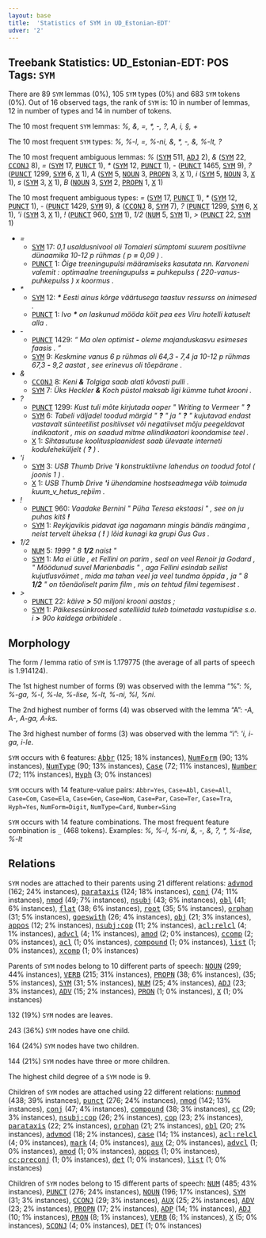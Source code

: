 ```yaml
---
layout: base
title:  'Statistics of SYM in UD_Estonian-EDT'
udver: '2'
---
```


## Treebank Statistics: UD_Estonian-EDT: POS Tags: `SYM`

There are 89 `SYM` lemmas (0%), 105 `SYM` types (0%) and 683 `SYM` tokens (0%).
Out of 16 observed tags, the rank of `SYM` is: 10 in number of lemmas, 12 in number of types and 14 in number of tokens.

The 10 most frequent `SYM` lemmas: <em>%, &, =, *, -, ?, A, i, §, +</em>

The 10 most frequent `SYM` types:  <em>%, %-l, =, %-ni, &amp;, *, -, &, %-lt, ?</em>

The 10 most frequent ambiguous lemmas: <em>%</em> (<tt><a href="et_edt-pos-SYM.html">SYM</a></tt> 511, <tt><a href="et_edt-pos-ADJ.html">ADJ</a></tt> 2), <em>&</em> (<tt><a href="et_edt-pos-SYM.html">SYM</a></tt> 22, <tt><a href="et_edt-pos-CCONJ.html">CCONJ</a></tt> 8), <em>=</em> (<tt><a href="et_edt-pos-SYM.html">SYM</a></tt> 17, <tt><a href="et_edt-pos-PUNCT.html">PUNCT</a></tt> 1), <em>*</em> (<tt><a href="et_edt-pos-SYM.html">SYM</a></tt> 12, <tt><a href="et_edt-pos-PUNCT.html">PUNCT</a></tt> 1), <em>-</em> (<tt><a href="et_edt-pos-PUNCT.html">PUNCT</a></tt> 1465, <tt><a href="et_edt-pos-SYM.html">SYM</a></tt> 9), <em>?</em> (<tt><a href="et_edt-pos-PUNCT.html">PUNCT</a></tt> 1299, <tt><a href="et_edt-pos-SYM.html">SYM</a></tt> 6, <tt><a href="et_edt-pos-X.html">X</a></tt> 1), <em>A</em> (<tt><a href="et_edt-pos-SYM.html">SYM</a></tt> 5, <tt><a href="et_edt-pos-NOUN.html">NOUN</a></tt> 3, <tt><a href="et_edt-pos-PROPN.html">PROPN</a></tt> 3, <tt><a href="et_edt-pos-X.html">X</a></tt> 1), <em>i</em> (<tt><a href="et_edt-pos-SYM.html">SYM</a></tt> 5, <tt><a href="et_edt-pos-NOUN.html">NOUN</a></tt> 3, <tt><a href="et_edt-pos-X.html">X</a></tt> 1), <em>s</em> (<tt><a href="et_edt-pos-SYM.html">SYM</a></tt> 3, <tt><a href="et_edt-pos-X.html">X</a></tt> 1), <em>B</em> (<tt><a href="et_edt-pos-NOUN.html">NOUN</a></tt> 3, <tt><a href="et_edt-pos-SYM.html">SYM</a></tt> 2, <tt><a href="et_edt-pos-PROPN.html">PROPN</a></tt> 1, <tt><a href="et_edt-pos-X.html">X</a></tt> 1)

The 10 most frequent ambiguous types:  <em>=</em> (<tt><a href="et_edt-pos-SYM.html">SYM</a></tt> 17, <tt><a href="et_edt-pos-PUNCT.html">PUNCT</a></tt> 1), <em>*</em> (<tt><a href="et_edt-pos-SYM.html">SYM</a></tt> 12, <tt><a href="et_edt-pos-PUNCT.html">PUNCT</a></tt> 1), <em>-</em> (<tt><a href="et_edt-pos-PUNCT.html">PUNCT</a></tt> 1429, <tt><a href="et_edt-pos-SYM.html">SYM</a></tt> 9), <em>&</em> (<tt><a href="et_edt-pos-CCONJ.html">CCONJ</a></tt> 8, <tt><a href="et_edt-pos-SYM.html">SYM</a></tt> 7), <em>?</em> (<tt><a href="et_edt-pos-PUNCT.html">PUNCT</a></tt> 1299, <tt><a href="et_edt-pos-SYM.html">SYM</a></tt> 6, <tt><a href="et_edt-pos-X.html">X</a></tt> 1), <em>'i</em> (<tt><a href="et_edt-pos-SYM.html">SYM</a></tt> 3, <tt><a href="et_edt-pos-X.html">X</a></tt> 1), <em>!</em> (<tt><a href="et_edt-pos-PUNCT.html">PUNCT</a></tt> 960, <tt><a href="et_edt-pos-SYM.html">SYM</a></tt> 1), <em>1/2</em> (<tt><a href="et_edt-pos-NUM.html">NUM</a></tt> 5, <tt><a href="et_edt-pos-SYM.html">SYM</a></tt> 1), <em>></em> (<tt><a href="et_edt-pos-PUNCT.html">PUNCT</a></tt> 22, <tt><a href="et_edt-pos-SYM.html">SYM</a></tt> 1)


* <em>=</em>
  * <tt><a href="et_edt-pos-SYM.html">SYM</a></tt> 17: <em>0,1 usaldusnivool oli Tomaieri sümptomi suurem positiivne dünaamika 10-12 p rühmas ( p <b>=</b> 0,09 ) .</em>
  * <tt><a href="et_edt-pos-PUNCT.html">PUNCT</a></tt> 1: <em>Õige treeningupulsi määramiseks kasutata nn. Karvoneni valemit : optimaalne treeningupulss <b>=</b> puhkepulss ( 220-vanus-puhkepulss ) x koormus .</em>
* <em>*</em>
  * <tt><a href="et_edt-pos-SYM.html">SYM</a></tt> 12: <em><b>*</b> Eesti ainus kõrge väärtusega taastuv ressurss on inimesed .</em>
  * <tt><a href="et_edt-pos-PUNCT.html">PUNCT</a></tt> 1: <em>Ivo <b>*</b> on laskunud mööda köit pea ees Viru hotelli katuselt alla .</em>
* <em>-</em>
  * <tt><a href="et_edt-pos-PUNCT.html">PUNCT</a></tt> 1429: <em>“ Ma olen optimist <b>-</b> oleme majanduskasvu esimeses faasis . ”</em>
  * <tt><a href="et_edt-pos-SYM.html">SYM</a></tt> 9: <em>Keskmine vanus 6 p rühmas oli 64,3 <b>-</b> 7,4 ja 10-12 p rühmas 67,3 <b>-</b> 9,2 aastat , see erinevus oli tõepärane .</em>
* <em>&</em>
  * <tt><a href="et_edt-pos-CCONJ.html">CCONJ</a></tt> 8: <em>Keni <b>&</b> Tolgiga saab alati kõvasti pulli .</em>
  * <tt><a href="et_edt-pos-SYM.html">SYM</a></tt> 7: <em>Üks Heckler <b>&</b> Koch püstol maksab ligi kümme tuhat krooni .</em>
* <em>?</em>
  * <tt><a href="et_edt-pos-PUNCT.html">PUNCT</a></tt> 1299: <em>Kust tuli mõte kirjutada ooper " Writing to Vermeer " <b>?</b></em>
  * <tt><a href="et_edt-pos-SYM.html">SYM</a></tt> 6: <em>Tabeli väljadel toodud märgid " <b>?</b> " ja " <b>?</b> " kujutavad endast vastavalt sünteetilist positiivset või negatiivset mõju peegeldavat indikaatorit , mis on saadud mitme allindikaatori koondamise teel .</em>
  * <tt><a href="et_edt-pos-X.html">X</a></tt> 1: <em>Sihtasutuse koolitusplaanidest saab ülevaate interneti koduleheküljelt ( <b>?</b> ) .</em>
* <em>'i</em>
  * <tt><a href="et_edt-pos-SYM.html">SYM</a></tt> 3: <em>USB Thumb Drive <b>'i</b> konstruktiivne lahendus on toodud fotol ( joonis 1 ) .</em>
  * <tt><a href="et_edt-pos-X.html">X</a></tt> 1: <em>USB Thumb Drive <b>'i</b> ühendamine hostseadmega võib toimuda kuum_v_hetus_reþiim .</em>
* <em>!</em>
  * <tt><a href="et_edt-pos-PUNCT.html">PUNCT</a></tt> 960: <em>Vaadake Bernini " Püha Teresa ekstaasi " , see on ju puhas kitš <b>!</b></em>
  * <tt><a href="et_edt-pos-SYM.html">SYM</a></tt> 1: <em>Reykjavikis pidavat iga nagamann mingis bändis mängima , neist tervelt üheksa ( <b>!</b> ) lõid kunagi ka grupi Gus Gus .</em>
* <em>1/2</em>
  * <tt><a href="et_edt-pos-NUM.html">NUM</a></tt> 5: <em>1999 " 8 <b>1/2</b> naist "</em>
  * <tt><a href="et_edt-pos-SYM.html">SYM</a></tt> 1: <em>Ma ei ütle , et Fellini on parim , seal on veel Renoir ja Godard , " Möödunud suvel Marienbadis " , aga Fellini esindab sellist kujutlusvõimet , mida ma tahan veel ja veel tundma õppida , ja " 8 <b>1/2</b> " on tõenäoliselt parim film , mis on tehtud filmi tegemisest .</em>
* <em>></em>
  * <tt><a href="et_edt-pos-PUNCT.html">PUNCT</a></tt> 22: <em>käive <b>></b> 50 miljoni krooni aastas ;</em>
  * <tt><a href="et_edt-pos-SYM.html">SYM</a></tt> 1: <em>Päikesesünkroosed satelliidid tuleb toimetada vastupidise s.o. i <b>></b> 90o kaldega orbiitidele .</em>

## Morphology

The form / lemma ratio of `SYM` is 1.179775 (the average of all parts of speech is 1.914124).

The 1st highest number of forms (9) was observed with the lemma “%”: <em>%, %-ga, %-l, %-le, %-lise, %-lt, %-ni, %l, %ni</em>.

The 2nd highest number of forms (4) was observed with the lemma “A”: <em>-A, A-, A-ga, A-ks</em>.

The 3rd highest number of forms (3) was observed with the lemma “i”: <em>'i, i-ga, i-le</em>.

`SYM` occurs with 6 features: <tt><a href="et_edt-feat-Abbr.html">Abbr</a></tt> (125; 18% instances), <tt><a href="et_edt-feat-NumForm.html">NumForm</a></tt> (90; 13% instances), <tt><a href="et_edt-feat-NumType.html">NumType</a></tt> (90; 13% instances), <tt><a href="et_edt-feat-Case.html">Case</a></tt> (72; 11% instances), <tt><a href="et_edt-feat-Number.html">Number</a></tt> (72; 11% instances), <tt><a href="et_edt-feat-Hyph.html">Hyph</a></tt> (3; 0% instances)

`SYM` occurs with 14 feature-value pairs: `Abbr=Yes`, `Case=Abl`, `Case=All`, `Case=Com`, `Case=Ela`, `Case=Gen`, `Case=Nom`, `Case=Par`, `Case=Ter`, `Case=Tra`, `Hyph=Yes`, `NumForm=Digit`, `NumType=Card`, `Number=Sing`

`SYM` occurs with 14 feature combinations.
The most frequent feature combination is `_` (468 tokens).
Examples: <em>%, %-l, %-ni, &amp;, -, &, ?, *, %-lise, %-lt</em>


## Relations

`SYM` nodes are attached to their parents using 21 different relations: <tt><a href="et_edt-dep-advmod.html">advmod</a></tt> (162; 24% instances), <tt><a href="et_edt-dep-parataxis.html">parataxis</a></tt> (124; 18% instances), <tt><a href="et_edt-dep-conj.html">conj</a></tt> (74; 11% instances), <tt><a href="et_edt-dep-nmod.html">nmod</a></tt> (49; 7% instances), <tt><a href="et_edt-dep-nsubj.html">nsubj</a></tt> (43; 6% instances), <tt><a href="et_edt-dep-obl.html">obl</a></tt> (41; 6% instances), <tt><a href="et_edt-dep-flat.html">flat</a></tt> (38; 6% instances), <tt><a href="et_edt-dep-root.html">root</a></tt> (35; 5% instances), <tt><a href="et_edt-dep-orphan.html">orphan</a></tt> (31; 5% instances), <tt><a href="et_edt-dep-goeswith.html">goeswith</a></tt> (26; 4% instances), <tt><a href="et_edt-dep-obj.html">obj</a></tt> (21; 3% instances), <tt><a href="et_edt-dep-appos.html">appos</a></tt> (12; 2% instances), <tt><a href="et_edt-dep-nsubj-cop.html">nsubj:cop</a></tt> (11; 2% instances), <tt><a href="et_edt-dep-acl-relcl.html">acl:relcl</a></tt> (4; 1% instances), <tt><a href="et_edt-dep-advcl.html">advcl</a></tt> (4; 1% instances), <tt><a href="et_edt-dep-amod.html">amod</a></tt> (2; 0% instances), <tt><a href="et_edt-dep-ccomp.html">ccomp</a></tt> (2; 0% instances), <tt><a href="et_edt-dep-acl.html">acl</a></tt> (1; 0% instances), <tt><a href="et_edt-dep-compound.html">compound</a></tt> (1; 0% instances), <tt><a href="et_edt-dep-list.html">list</a></tt> (1; 0% instances), <tt><a href="et_edt-dep-xcomp.html">xcomp</a></tt> (1; 0% instances)

Parents of `SYM` nodes belong to 10 different parts of speech: <tt><a href="et_edt-pos-NOUN.html">NOUN</a></tt> (299; 44% instances), <tt><a href="et_edt-pos-VERB.html">VERB</a></tt> (215; 31% instances), <tt><a href="et_edt-pos-PROPN.html">PROPN</a></tt> (38; 6% instances),  (35; 5% instances), <tt><a href="et_edt-pos-SYM.html">SYM</a></tt> (31; 5% instances), <tt><a href="et_edt-pos-NUM.html">NUM</a></tt> (25; 4% instances), <tt><a href="et_edt-pos-ADJ.html">ADJ</a></tt> (23; 3% instances), <tt><a href="et_edt-pos-ADV.html">ADV</a></tt> (15; 2% instances), <tt><a href="et_edt-pos-PRON.html">PRON</a></tt> (1; 0% instances), <tt><a href="et_edt-pos-X.html">X</a></tt> (1; 0% instances)

132 (19%) `SYM` nodes are leaves.

243 (36%) `SYM` nodes have one child.

164 (24%) `SYM` nodes have two children.

144 (21%) `SYM` nodes have three or more children.

The highest child degree of a `SYM` node is 9.

Children of `SYM` nodes are attached using 22 different relations: <tt><a href="et_edt-dep-nummod.html">nummod</a></tt> (438; 39% instances), <tt><a href="et_edt-dep-punct.html">punct</a></tt> (276; 24% instances), <tt><a href="et_edt-dep-nmod.html">nmod</a></tt> (142; 13% instances), <tt><a href="et_edt-dep-conj.html">conj</a></tt> (47; 4% instances), <tt><a href="et_edt-dep-compound.html">compound</a></tt> (38; 3% instances), <tt><a href="et_edt-dep-cc.html">cc</a></tt> (29; 3% instances), <tt><a href="et_edt-dep-nsubj-cop.html">nsubj:cop</a></tt> (26; 2% instances), <tt><a href="et_edt-dep-cop.html">cop</a></tt> (23; 2% instances), <tt><a href="et_edt-dep-parataxis.html">parataxis</a></tt> (22; 2% instances), <tt><a href="et_edt-dep-orphan.html">orphan</a></tt> (21; 2% instances), <tt><a href="et_edt-dep-obl.html">obl</a></tt> (20; 2% instances), <tt><a href="et_edt-dep-advmod.html">advmod</a></tt> (18; 2% instances), <tt><a href="et_edt-dep-case.html">case</a></tt> (14; 1% instances), <tt><a href="et_edt-dep-acl-relcl.html">acl:relcl</a></tt> (4; 0% instances), <tt><a href="et_edt-dep-mark.html">mark</a></tt> (4; 0% instances), <tt><a href="et_edt-dep-aux.html">aux</a></tt> (2; 0% instances), <tt><a href="et_edt-dep-advcl.html">advcl</a></tt> (1; 0% instances), <tt><a href="et_edt-dep-amod.html">amod</a></tt> (1; 0% instances), <tt><a href="et_edt-dep-appos.html">appos</a></tt> (1; 0% instances), <tt><a href="et_edt-dep-cc-preconj.html">cc:preconj</a></tt> (1; 0% instances), <tt><a href="et_edt-dep-det.html">det</a></tt> (1; 0% instances), <tt><a href="et_edt-dep-list.html">list</a></tt> (1; 0% instances)

Children of `SYM` nodes belong to 15 different parts of speech: <tt><a href="et_edt-pos-NUM.html">NUM</a></tt> (485; 43% instances), <tt><a href="et_edt-pos-PUNCT.html">PUNCT</a></tt> (276; 24% instances), <tt><a href="et_edt-pos-NOUN.html">NOUN</a></tt> (196; 17% instances), <tt><a href="et_edt-pos-SYM.html">SYM</a></tt> (31; 3% instances), <tt><a href="et_edt-pos-CCONJ.html">CCONJ</a></tt> (29; 3% instances), <tt><a href="et_edt-pos-AUX.html">AUX</a></tt> (25; 2% instances), <tt><a href="et_edt-pos-ADV.html">ADV</a></tt> (23; 2% instances), <tt><a href="et_edt-pos-PROPN.html">PROPN</a></tt> (17; 2% instances), <tt><a href="et_edt-pos-ADP.html">ADP</a></tt> (14; 1% instances), <tt><a href="et_edt-pos-ADJ.html">ADJ</a></tt> (10; 1% instances), <tt><a href="et_edt-pos-PRON.html">PRON</a></tt> (8; 1% instances), <tt><a href="et_edt-pos-VERB.html">VERB</a></tt> (6; 1% instances), <tt><a href="et_edt-pos-X.html">X</a></tt> (5; 0% instances), <tt><a href="et_edt-pos-SCONJ.html">SCONJ</a></tt> (4; 0% instances), <tt><a href="et_edt-pos-DET.html">DET</a></tt> (1; 0% instances)


